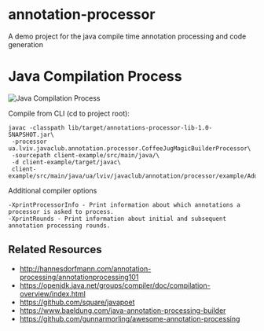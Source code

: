 # annotation-processor
A demo project for the java compile time annotation processing and code generation

# Java Compilation Process
![Java Compilation Process](https://openjdk.java.net/groups/compiler/doc/compilation-overview/javac-flow.png)

Compile from CLI (cd to project root):
```shell
javac -classpath lib/target/annotations-processor-lib-1.0-SNAPSHOT.jar\
 -processor ua.lviv.javaclub.annotation.processor.CoffeeJugMagicBuilderProcessor\
 -sourcepath client-example/src/main/java/\
 -d client-example/target/javac\
 client-example/src/main/java/ua/lviv/javaclub/annotation/processor/example/Address.java
 ```

Additional compiler options
```shell
-XprintProcessorInfo - Print information about which annotations a processor is asked to process.
-XprintRounds - Print information about initial and subsequent annotation processing rounds.
```


## Related Resources
* http://hannesdorfmann.com/annotation-processing/annotationprocessing101
* https://openjdk.java.net/groups/compiler/doc/compilation-overview/index.html
* https://github.com/square/javapoet
* https://www.baeldung.com/java-annotation-processing-builder
* https://github.com/gunnarmorling/awesome-annotation-processing
